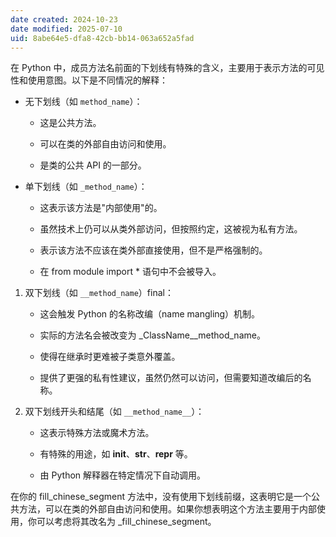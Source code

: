 ```yaml
---
date created: 2024-10-23
date modified: 2025-07-10
uid: 8abe64e5-dfa8-42cb-bb14-063a652a5fad
---
```


在 Python 中，成员方法名前面的下划线有特殊的含义，主要用于表示方法的可见性和使用意图。以下是不同情况的解释：

- 无下划线（如 `method_name`）：
	- 这是公共方法。
	
	- 可以在类的外部自由访问和使用。
	
	- 是类的公共 API 的一部分。
- 单下划线（如 `_method_name`）：
	
	- 这表示该方法是"内部使用"的。
	
	- 虽然技术上仍可以从类外部访问，但按照约定，这被视为私有方法。
	
	- 表示该方法不应该在类外部直接使用，但不是严格强制的。
	
	- 在 from module import * 语句中不会被导入。

1. 双下划线（如 `__method_name`）final：

	- 这会触发 Python 的名称改编（name mangling）机制。
	
	- 实际的方法名会被改变为 _ClassName__method_name。
	
	- 使得在继承时更难被子类意外覆盖。
	
	- 提供了更强的私有性建议，虽然仍然可以访问，但需要知道改编后的名称。

2. 双下划线开头和结尾（如 `__method_name__`）：
	
	- 这表示特殊方法或魔术方法。
	
	- 有特殊的用途，如 **init**、**str**、**repr** 等。
	
	- 由 Python 解释器在特定情况下自动调用。

在你的 fill_chinese_segment 方法中，没有使用下划线前缀，这表明它是一个公共方法，可以在类的外部自由访问和使用。如果你想表明这个方法主要用于内部使用，你可以考虑将其改名为 _fill_chinese_segment。
